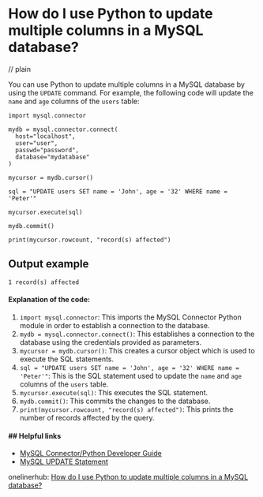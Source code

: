 # How do I use Python to update multiple columns in a MySQL database?
// plain

You can use Python to update multiple columns in a MySQL database by using the `UPDATE` command. For example, the following code will update the `name` and `age` columns of the `users` table:

```
import mysql.connector

mydb = mysql.connector.connect(
  host="localhost",
  user="user",
  passwd="password",
  database="mydatabase"
)

mycursor = mydb.cursor()

sql = "UPDATE users SET name = 'John', age = '32' WHERE name = 'Peter'"

mycursor.execute(sql)

mydb.commit()

print(mycursor.rowcount, "record(s) affected")
```

## Output example

```
1 record(s) affected
```

#### Explanation of the code:
1. `import mysql.connector`: This imports the MySQL Connector Python module in order to establish a connection to the database.
2. `mydb = mysql.connector.connect()`: This establishes a connection to the database using the credentials provided as parameters.
3. `mycursor = mydb.cursor()`: This creates a cursor object which is used to execute the SQL statements.
4. `sql = "UPDATE users SET name = 'John', age = '32' WHERE name = 'Peter'"`: This is the SQL statement used to update the `name` and `age` columns of the `users` table.
5. `mycursor.execute(sql)`: This executes the SQL statement.
6. `mydb.commit()`: This commits the changes to the database.
7. `print(mycursor.rowcount, "record(s) affected")`: This prints the number of records affected by the query.

#### ## Helpful links
- [MySQL Connector/Python Developer Guide](https://dev.mysql.com/doc/connector-python/en/)
- [MySQL UPDATE Statement](https://www.w3schools.com/sql/sql_update.asp)

onelinerhub: [How do I use Python to update multiple columns in a MySQL database?](https://onelinerhub.com/python-mysql/how-do-i-use-python-to-update-multiple-columns-in-a-mysql-database)